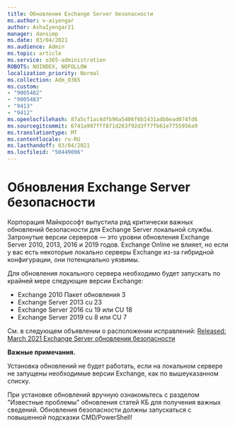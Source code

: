 ```yaml
---
title: Обновления Exchange Server безопасности
ms.author: v-aiyengar
author: AshaIyengar21
manager: dansimp
ms.date: 03/04/2021
ms.audience: Admin
ms.topic: article
ms.service: o365-administration
ROBOTS: NOINDEX, NOFOLLOW
localization_priority: Normal
ms.collection: Adm_O365
ms.custom:
- "9005482"
- "9005483"
- "9413"
- "9412"
ms.openlocfilehash: 87a5cf1ac4dfb96a5406f6b1431adb6ead074fd6
ms.sourcegitcommit: 6741a997fff871d263f92d3ff7fb61e7755956a9
ms.translationtype: MT
ms.contentlocale: ru-RU
ms.lasthandoff: 03/04/2021
ms.locfileid: "50449096"
---
```

# <a name="about-exchange-server-security-updates"></a>Обновления Exchange Server безопасности

Корпорация Майкрософт выпустила ряд критически важных обновлений безопасности для Exchange Server локальной службы. Затронутые версии серверов — это уровни обновления Exchange Server 2010, 2013, 2016 и 2019 годов. Exchange Online не влияет, но если у вас есть некоторые локально серверы Exchange из-за гибридной конфигурации, они потенциально уязвимы.

Для обновления локального сервера необходимо будет запускать по крайней мере следующие версии Exchange:

- Exchange 2010 Пакет обновления 3
- Exchange Server 2013 cu 23
- Exchange Server 2016 cu 19 или CU 18
- Exchange Server 2019 cu 8 или CU 7

См. в следующем объявлении о расположении исправлений: [Released: March 2021 Exchange Server обновления безопасности](https://techcommunity.microsoft.com/t5/exchange-team-blog/released-march-2021-exchange-server-security-updates/ba-p/2175901)

**Важные примечания.**

Установка обновлений не будет работать, если на локальном сервере не запущены необходимые версии Exchange, как по вышеуказанном списку.

При установке обновлений вручную ознакомьтесь с разделом "Известные проблемы" обновления статей КБ для получения важных сведений. Обновления безопасности должны запускаться с повышенной подсказки CMD/PowerShell!
